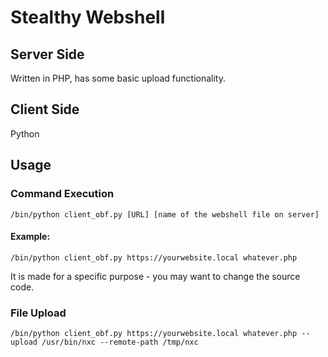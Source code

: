 # Stealthy Webshell

## Server Side
Written in PHP, has some basic upload functionality.

## Client Side
Python

## Usage

### Command Execution
```
/bin/python client_obf.py [URL] [name of the webshell file on server]
```

#### Example:
```
/bin/python client_obf.py https://yourwebsite.local whatever.php
```

It is made for a specific purpose - you may want to change the source code. 

### File Upload
```
/bin/python client_obf.py https://yourwebsite.local whatever.php --upload /usr/bin/nxc --remote-path /tmp/nxc 
```
